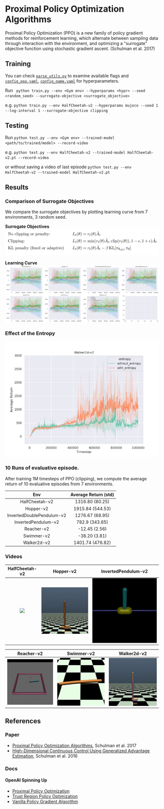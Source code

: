 # Proximal Policy Optimization Algorithms
Proximal Policy Optimization (PPO) is a new family of policy gradient methods for reinforcement learning, which alternate between sampling data through interaction with the environment, and optimizing a "surrogate" objective function using stochastic gradient ascent. (Schulman et al. 2017)

## Training

You can check [`parse_utils.py`](parse_utils.py) to examine available flags and [`config_ppo.yaml`](config_ppo.yaml), [`config_game.yaml`](config_gae.yaml) for hyperparameters.

Run ` python train.py --env <Gym env> --hyperparams <hypr> --seed <random_seed> --surrogate-objective <surrogate_objective>`

e.g. `python train.py --env HalfCheetah-v2 --hyperparams mujoco --seed 1 --log-interval 1 --surrogate-objective clipping`

## Testing

Run `python test.py --env <Gym env> --trained-model <path/to/trained/model> --record-video`

e.g. `python test.py --env HalfCheetah-v2 --trained-model HalfCheetah-v2.pt --record-video`

or without saving a video of last episode `python test.py --env HalfCheetah-v2 --trained-model HalfCheetah-v2.pt`

## Results

### Comparison of Surrogate Objectives

We compare the surrogate objectives by plotting learning curve from 7 environments, 3 random seed.

**Surrogate Objectives**
![](assets/surrogate_objectives.png)

**Learning Curve**
![](assets/learning_curve.png)


### Effect of the Entropy
![](assets/entropy.png)

### 10 Runs of evaluative episode.

After training 1M timesteps of PPO (clipping), we compute the average return of 10 evaluative episodes from 7 environments.

|            Env            | Average Return (std) |
| :-----------------------: | :------------------: |
|      HalfCheetah-v2       |   1316.80 (80.25)    |
|         Hopper-v2         |   1915.84 (544.53)   |
| InvertedDoublePendulum-v2 |   1276.67 (68.95)    |
|    InvertedPendulum-v2    |    782.9 (343.65)    |
|        Reacher-v2         |    -12.45 (2.56)     |
|        Swimmer-v2         |    -38.20 (3.81)     |
|        Walker2d-v2        |   1401.74 (476.82)   |

### Videos

|         HalfCheetah-v2         |         Hopper-v2         |         InvertedPendulum-v2         |
| :----------------------------: | :-----------------------: | :---------------------------------------: |
| ![](assets/HalfCheetah-v2.gif) | ![](assets/Hopper-v2.gif) | ![](assets/InvertedPendulum-v2.gif) |

|         Reacher-v2         |         Swimmer-v2         |         Walker2d-v2         |
| :------------------------: | :------------------------: | :-------------------------: |
| ![](assets/Reacher-v2.gif) | ![](assets/Swimmer-v2.gif) | ![](assets/Walker2d-v2.gif) |

## References

### Paper

- [Proximal Policy Optimization Algorithms](https://arxiv.org/abs/1707.06347), Schulman et al. 2017
- [High-Dimensional Continuous Control Using Generalized Advantage Estimation](https://arxiv.org/abs/1506.02438), Schulman et al. 2016

### Docs

#### OpenAI Spinning Up

- [Proximal Policy Optimization](https://spinningup.openai.com/en/latest/algorithms/ppo.html#pseudocode)
- [Trust Region Policy Optimization](https://spinningup.openai.com/en/latest/algorithms/trpo.html)
- [Vanilla Policy Gradient Algorithm](https://spinningup.openai.com/en/latest/algorithms/vpg.html)
